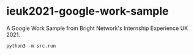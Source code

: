 # ieuk2021-google-work-sample
A Google Work Sample from Bright Network's Internship Experience UK 2021.
```
python3 -m src.run
```
